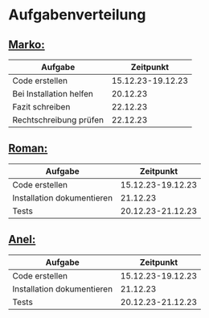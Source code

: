 # Aufgabenverteilung


## <ins>Marko:</ins>

| Aufgabe | Zeitpunkt |
| ------- | --------- |
| Code erstellen | 15.12.23-19.12.23 |
| Bei Installation helfen | 20.12.23 |
| Fazit schreiben | 22.12.23 |
| Rechtschreibung prüfen | 22.12.23 |

## <ins>Roman:</ins>
| Aufgabe | Zeitpunkt |
| ------- | --------- |
| Code erstellen | 15.12.23-19.12.23 |
| Installation dokumentieren | 21.12.23 |
| Tests | 20.12.23-21.12.23|


## <ins>Anel:</ins>
| Aufgabe | Zeitpunkt |
| ------- | --------- |
| Code erstellen | 15.12.23-19.12.23 |
| Installation dokumentieren | 21.12.23 |
| Tests | 20.12.23-21.12.23|
